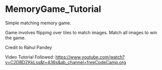 # MemoryGame_Tutorial
Simple matching memory game. 

Game involves flipping over tiles to match images. Match all images to win the game. 

Credit to Rahul Pandey

Video Tutorial Followed: https://www.youtube.com/watch?v=C2DBDZKkLss&t=436s&ab_channel=freeCodeCamp.org



